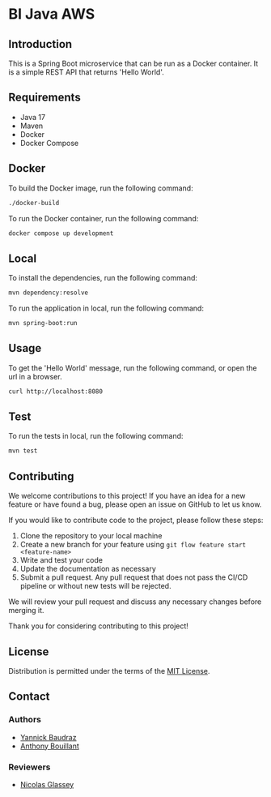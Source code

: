 # BI Java AWS

## Introduction

This is a Spring Boot microservice that can be run as a Docker container.
It is a simple REST API that returns 'Hello World'.

## Requirements

* Java 17
* Maven
* Docker
* Docker Compose

## Docker

To build the Docker image, run the following command:

```bash
./docker-build
```

To run the Docker container, run the following command:

```bash
docker compose up development
```

## Local

To install the dependencies, run the following command:

```bash
mvn dependency:resolve
```

To run the application in local, run the following command:

```bash
mvn spring-boot:run
```

## Usage

To get the 'Hello World' message, run the following command, or open the url in a browser.

```bash
curl http://localhost:8080
```

## Test

To run the tests in local, run the following command:

```bash
mvn test
```

## Contributing

We welcome contributions to this project! If you have an idea for a new feature or have found a bug, please open
an issue on GitHub to let us know.

If you would like to contribute code to the project, please follow these steps:

1. Clone the repository to your local machine
2. Create a new branch for your feature using `git flow feature start <feature-name>`
3. Write and test your code
4. Update the documentation as necessary
5. Submit a pull request. Any pull request that does not pass the CI/CD pipeline or without new tests will be rejected.

We will review your pull request and discuss any necessary changes before merging it.

Thank you for considering contributing to this project!

## License

Distribution is permitted under the terms of the [MIT License](LICENSE).

## Contact

### Authors

- [Yannick Baudraz](https://github.com/yannickcpnv)
- [Anthony Bouillant](https://github.com/antbou)

### Reviewers

- [Nicolas Glassey](https://github.com/NicolasGlassey)
